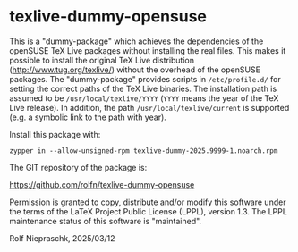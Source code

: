 texlive-dummy-opensuse
======================

This is a "dummy-package" which achieves the dependencies of the 
openSUSE TeX Live packages without installing the real files. This 
makes it possible to install the original TeX Live distribution 
(http://www.tug.org/texlive/) without the overhead of the openSUSE 
packages. The "dummy-package" provides scripts in `/etc/profile.d/` 
for setting the correct paths of the TeX Live binaries. The installation
path is assumed to be `/usr/local/texlive/YYYY` (`YYYY` means the year
of the TeX Live release). In addition, the path `/usr/local/texlive/current`
is supported (e.g. a symbolic link to the path with year). 

Install this package with:

`zypper in --allow-unsigned-rpm texlive-dummy-2025.9999-1.noarch.rpm`

The GIT repository of the package is:

https://github.com/rolfn/texlive-dummy-opensuse

Permission is granted to copy, distribute and/or modify this software
under the terms of the LaTeX Project Public License (LPPL), version
1.3. The LPPL maintenance status of this software is "maintained".

Rolf Niepraschk, 2025/03/12
